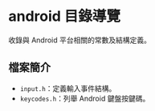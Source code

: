 # android 目錄導覽

收錄與 Android 平台相關的常數及結構定義。

## 檔案簡介

- `input.h`：定義輸入事件結構。
- `keycodes.h`：列舉 Android 鍵盤按鍵碼。
